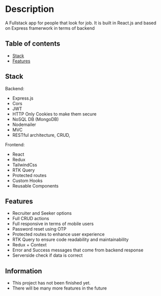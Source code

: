 # Description

A Fullstack app for people that look for job. It is built in React.js and based on Express framerwork in terms of backend

## Table of contents
* [Stack](#stack)
* [Features](#features)

## Stack
Backend:
* Express.js
* Cors
* JWT
* HTTP Only Cookies to make them secure
* NoSQL DB (MongoDB)
* Nodemailer
* MVC
* RESTful architecture, CRUD,

Frontend:
* React
* Redux
* TailwindCss
* RTK Query
* Protected routes
* Custom Hooks
* Reusable Components

## Features
* Recruiter and Seeker options
* Full CRUD actions
* Full responsive in terms of mobile users
* Password reset using OTP
* Protected routes to enhance user experience
* RTK Query to ensure code readability and maintainability
* Redux + Context
* Error and Success messages that come from backend response
* Serverside check if data is correct

## Information
- This project has not been finished yet.
- There will be many more features in the future
